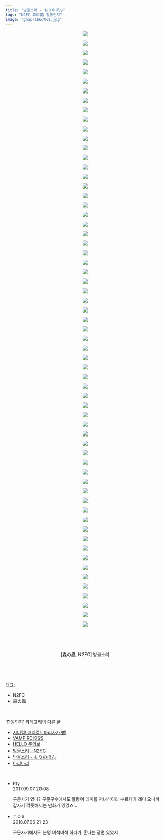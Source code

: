 ```yaml
---
title: "방울소리 - もりのほん"
tags: "N2FC 森の蟲 합동인지"
image: "ghap/166/001.jpg"
---
```

<div class="article">
<p style="text-align: center; clear: none; float: none;"><img src="{{ site.nasurl }}/ghap/166/001.jpg"/></p>
<p style="text-align: center; clear: none; float: none;"><img src="{{ site.nasurl }}/ghap/166/002.jpg"/></p>
<p style="text-align: center; clear: none; float: none;"><img src="{{ site.nasurl }}/ghap/166/003.jpg"/></p>
<p style="text-align: center; clear: none; float: none;"><img src="{{ site.nasurl }}/ghap/166/004.jpg"/></p>
<p style="text-align: center; clear: none; float: none;"><img src="{{ site.nasurl }}/ghap/166/005.jpg"/></p>
<p style="text-align: center; clear: none; float: none;"><img src="{{ site.nasurl }}/ghap/166/006.jpg"/></p>
<p style="text-align: center; clear: none; float: none;"><img src="{{ site.nasurl }}/ghap/166/007.jpg"/></p>
<p style="text-align: center; clear: none; float: none;"><img src="{{ site.nasurl }}/ghap/166/008.jpg"/></p>
<p style="text-align: center; clear: none; float: none;"><img src="{{ site.nasurl }}/ghap/166/009.jpg"/></p>
<p style="text-align: center; clear: none; float: none;"><img src="{{ site.nasurl }}/ghap/166/010.jpg"/></p>
<p style="text-align: center; clear: none; float: none;"><img src="{{ site.nasurl }}/ghap/166/011.jpg"/></p>
<p style="text-align: center; clear: none; float: none;"><img src="{{ site.nasurl }}/ghap/166/012.jpg"/></p>
<p style="text-align: center; clear: none; float: none;"><img src="{{ site.nasurl }}/ghap/166/013.jpg"/></p>
<p style="text-align: center; clear: none; float: none;"><img src="{{ site.nasurl }}/ghap/166/014.jpg"/></p>
<p style="text-align: center; clear: none; float: none;"><img src="{{ site.nasurl }}/ghap/166/015.jpg"/></p>
<p style="text-align: center; clear: none; float: none;"><img src="{{ site.nasurl }}/ghap/166/016.jpg"/></p>
<p style="text-align: center; clear: none; float: none;"><img src="{{ site.nasurl }}/ghap/166/017.jpg"/></p>
<p style="text-align: center; clear: none; float: none;"><img src="{{ site.nasurl }}/ghap/166/018.jpg"/></p>
<p style="text-align: center; clear: none; float: none;"><img src="{{ site.nasurl }}/ghap/166/019.jpg"/></p>
<p style="text-align: center; clear: none; float: none;"><img src="{{ site.nasurl }}/ghap/166/020.jpg"/></p>
<p style="text-align: center; clear: none; float: none;"><img src="{{ site.nasurl }}/ghap/166/021.jpg"/></p>
<p style="text-align: center; clear: none; float: none;"><img src="{{ site.nasurl }}/ghap/166/022.jpg"/></p>
<p style="text-align: center; clear: none; float: none;"><img src="{{ site.nasurl }}/ghap/166/023.jpg"/></p>
<p style="text-align: center; clear: none; float: none;"><img src="{{ site.nasurl }}/ghap/166/024.jpg"/></p>
<p style="text-align: center; clear: none; float: none;"><img src="{{ site.nasurl }}/ghap/166/025.jpg"/></p>
<p style="text-align: center; clear: none; float: none;"><img src="{{ site.nasurl }}/ghap/166/026.jpg"/></p>
<p style="text-align: center; clear: none; float: none;"><img src="{{ site.nasurl }}/ghap/166/027.jpg"/></p>
<p style="text-align: center; clear: none; float: none;"><img src="{{ site.nasurl }}/ghap/166/028.jpg"/></p>
<p style="text-align: center; clear: none; float: none;"><img src="{{ site.nasurl }}/ghap/166/029.jpg"/></p>
<p style="text-align: center; clear: none; float: none;"><img src="{{ site.nasurl }}/ghap/166/030.jpg"/></p>
<p style="text-align: center; clear: none; float: none;"><img src="{{ site.nasurl }}/ghap/166/031.jpg"/></p>
<p style="text-align: center; clear: none; float: none;"><img src="{{ site.nasurl }}/ghap/166/032.jpg"/></p>
<p style="text-align: center; clear: none; float: none;"><img src="{{ site.nasurl }}/ghap/166/033.jpg"/></p>
<p style="text-align: center; clear: none; float: none;"><img src="{{ site.nasurl }}/ghap/166/034.jpg"/></p>
<p style="text-align: center; clear: none; float: none;"><img src="{{ site.nasurl }}/ghap/166/035.jpg"/></p>
<p style="text-align: center; clear: none; float: none;"><img src="{{ site.nasurl }}/ghap/166/036.jpg"/></p>
<p style="text-align: center; clear: none; float: none;"><img src="{{ site.nasurl }}/ghap/166/037.jpg"/></p>
<p style="text-align: center; clear: none; float: none;"><img src="{{ site.nasurl }}/ghap/166/038.jpg"/></p>
<p style="text-align: center; clear: none; float: none;"><img src="{{ site.nasurl }}/ghap/166/039.jpg"/></p>
<p style="text-align: center; clear: none; float: none;"><img src="{{ site.nasurl }}/ghap/166/040.jpg"/></p>
<p style="text-align: center; clear: none; float: none;"><img src="{{ site.nasurl }}/ghap/166/041.jpg"/></p>
<p style="text-align: center; clear: none; float: none;"><img src="{{ site.nasurl }}/ghap/166/042.jpg"/></p>
<p style="text-align: center; clear: none; float: none;"><img src="{{ site.nasurl }}/ghap/166/043.jpg"/></p>
<p style="text-align: center; clear: none; float: none;"><img src="{{ site.nasurl }}/ghap/166/044.jpg"/></p>
<p style="text-align: center; clear: none; float: none;"><img src="{{ site.nasurl }}/ghap/166/045.jpg"/></p>
<p style="text-align: center; clear: none; float: none;"><img src="{{ site.nasurl }}/ghap/166/046.jpg"/></p>
<p style="text-align: center; clear: none; float: none;"><img src="{{ site.nasurl }}/ghap/166/047.jpg"/></p>
<p style="text-align: center; clear: none; float: none;"><img src="{{ site.nasurl }}/ghap/166/048.jpg"/></p>
<p style="text-align: center; clear: none; float: none;"><img src="{{ site.nasurl }}/ghap/166/049.jpg"/></p>
<p style="text-align: center; clear: none; float: none;"><img src="{{ site.nasurl }}/ghap/166/050.jpg"/></p>
<p style="text-align: center; clear: none; float: none;"><img src="{{ site.nasurl }}/ghap/166/051.jpg"/></p>
<p style="text-align: center; clear: none; float: none;"><img src="{{ site.nasurl }}/ghap/166/052.jpg"/></p>
<p style="text-align: center; clear: none; float: none;"><img src="{{ site.nasurl }}/ghap/166/053.jpg"/></p>
<p style="text-align: center; clear: none; float: none;"><img src="{{ site.nasurl }}/ghap/166/054.jpg"/></p>
<p style="text-align: center; clear: none; float: none;"><img src="{{ site.nasurl }}/ghap/166/055.jpg"/></p>
<p style="text-align: center; clear: none; float: none;"><img src="{{ site.nasurl }}/ghap/166/056.jpg"/></p>
<p style="text-align: center; clear: none; float: none;"><img src="{{ site.nasurl }}/ghap/166/057.jpg"/></p>
<p style="text-align: center; clear: none; float: none;"><img src="{{ site.nasurl }}/ghap/166/058.jpg"/></p>
<p style="text-align: center; clear: none; float: none;"><img src="{{ site.nasurl }}/ghap/166/059.jpg"/></p>
<p style="text-align: center; clear: none; float: none;"><img src="{{ site.nasurl }}/ghap/166/060.jpg"/></p>
<p style="text-align: center; clear: none; float: none;"><img src="{{ site.nasurl }}/ghap/166/061.jpg"/></p>
<p style="text-align: center; clear: none; float: none;"><img src="{{ site.nasurl }}/ghap/166/062.jpg"/></p>
<p style="text-align: center; clear: none; float: none;"><img src="{{ site.nasurl }}/ghap/166/063.jpg"/></p>
<p style="text-align: center; clear: none; float: none;"><br/></p>
<p style="text-align: center; clear: none; float: none;"><br/></p>
<p style="text-align: center; clear: none; float: none;">[森の蟲, N2FC] 방울소리</p>
<p><br/></p>
</div><br/>
<div class="tagTrail">
<p>태그: </p>
<ul>
<li>N2FC</li>
<li>森の蟲</li>
</ul>
</div><br/>
<div class="another">
<p>'합동인지' 카테고리의 다른 글</p>
<ul>
<li><a href="/2016-06-19-ghap_280">시니컬! 매지컬!! 마리사가 빵!</a></li>
<li><a href="/2016-06-19-ghap_250">VAMPIRE KISS</a></li>
<li><a href="/2016-06-18-ghap_170">HELLO 주의보</a></li>
<li><a href="/2016-06-18-ghap_167">방울소리 - N2FC</a></li>
<li><a href="/2016-06-18-ghap_166">방울소리 - もりのほん</a></li>
<li><a href="/2016-06-16-ghap_35">마리마리</a></li>
</ul>
</div><br/>
<div class="cb_module cb_fluid">
<div class="cb_wrt cb_profile">
<div class="comment">
<ul>
<li class="cb_thumb_off" id="comment15078334">
<div class="cb_comment_area">
<div class="cb_info_area">
<div class="cb_section">
<span class="cb_nick_name">Rty</span>
</div>
<div class="cb_section">
<span class="cb_date">2017.09.07 20:08 </span>
</div>
</div>
<div class="cb_dsc_comment">
<p class="cb_dsc">
											구문사기 였나? 구문구수에서도 플랑이 레미를 저녀석이라 부르다가 레미 오니까 갑자기 깍듯해지는 만화가 있었죠...
										</p>
</div>
</div></li>
<li class="cb_thumb_off" id="comment15281673">
<div class="cb_comment_area">
<div class="cb_info_area">
<div class="cb_section">
<span class="cb_nick_name">ㄱㅁㅎ</span>
</div>
<div class="cb_section">
<span class="cb_date">2018.07.06 21:23 </span>
</div>
</div>
<div class="cb_dsc_comment">
<p class="cb_dsc">
											구문사기에서도 분명 녀석녀석 하다가 혼나는 장면 있었지
										</p>
</div>
</div></li>
</ul>
</div>
</div><!-- commentList close -->
</div><br/>
